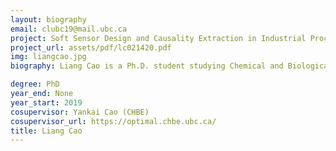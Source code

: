 ```yaml
---
layout: biography
email: clubc19@mail.ubc.ca
project: Soft Sensor Design and Causality Extraction in Industrial Processes
project_url: assets/pdf/lc021420.pdf
img: liangcao.jpg
biography: Liang Cao is a Ph.D. student studying Chemical and Biological Engineering (CHBE) at UBC. He received his BASc and MASc in Automation/Control Engineering from Beijing University of Chemical and Technology in China. He also is a joint master student at the University of Duisburg-Essen (Germany) and a research assistant at Tsinghua University (China). His previous research includes diagnosis and compensation of multiple channel faults in one-dimension systems and two-dimension systems. His current Ph.D. research interests focus on applying machine learning techniques to historical refinery process data to build inferential sensors, extract causality, and mine sequence patterns.

degree: PhD
year_end: None
year_start: 2019
cosupervisor: Yankai Cao (CHBE)
cosupervisor_url: https://optimal.chbe.ubc.ca/
title: Liang Cao
---
```

